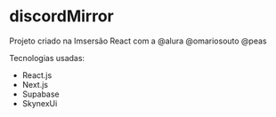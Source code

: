 # discordMirror
Projeto criado na Imsersão React com a @alura @omariosouto @peas
<p>Tecnologias usadas:
<ul>
  <link rel="stylesheet" href="https://pt-br.reactjs.org/">
  <li>React.js</li>
  <li>Next.js</li>
  <li>Supabase</li>
  <li>SkynexUi</li>
</ul>
